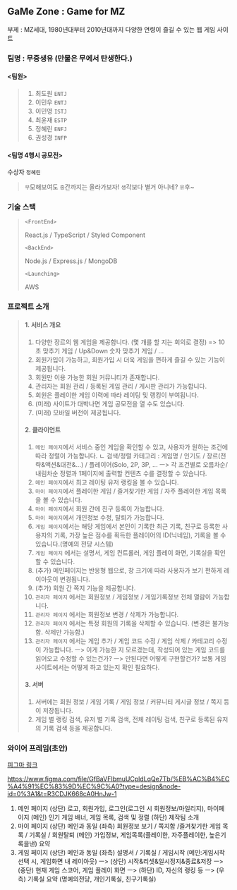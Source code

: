 ## GaMe Zone : Game for MZ

부제 : MZ세대, 1980년대부터 2010년대까지 다양한 연령이 즐길 수 있는 웹 게임 사이트

### 팀명 : 무중생유 (만물은 무에서 탄생한다.)

#### <팀원>

> 1. 최도원 `ENTJ`
> 2. 이민우 `ENTJ`
> 3. 이민영 `ISTJ`
> 4. 최윤재 `ESTP`
> 5. 정혜린 `ENFJ`
> 6. 권성경 `INFP`

#### <팀명 4행시 공모전>

수상자 `정혜린`

> `무`모해보여도
> `중`간까지는 올라가보자!
> `생`각보다 별거 아니네?
> `유`후~

### 기술 스택

> `<FrontEnd>`
>
> React.js / TypeScript / Styled Component
>
> `<BackEnd>`
>
> Node.js / Express.js / MongoDB
>
> `<Launching>`
>
> AWS

### 프로젝트 소개

> #### 1. 서비스 개요
>
> 1. 다양한 장르의 웹 게임을 제공합니다. (몇 개를 할 지는 회의로 결정)
>    => 10초 맞추기 게임 / Up&Down 숫자 맞추기 게임 / ...
> 2. 회원가입이 가능하고, 회원가입 시 더욱 게임을 편하게 즐길 수 있는 기능이 제공됩니다.
> 3. 회원만 이용 가능한 회원 커뮤니티가 존재합니다.
> 4. 관리자는 회원 관리 / 등록된 게임 관리 / 게시판 관리가 가능합니다.
> 5. 회원은 플레이한 게임 이력에 따라 레이팅 및 랭킹이 부여됩니다.
> 6. (미래) 사이트가 대박나면 게임 공모전을 열 수도 있습니다.
> 7. (미래) 모바일 버전이 제공됩니다.
>
> #### 2. 클라이언트
>
> 1. `메인 페이지`에서 서비스 중인 게임을 확인할 수 있고, 사용자가 원하는 조건에 따라 정렬이 가능합니다.
>    ㄴ 검색/정렬 카테고리 : 게임명 / 인기도 / 장르(전략&액션&대전&...) / 플레이어(Solo, 2P, 3P, ...
>    ㅡ> 각 조건별로 오름차순/내림차순 정렬과 1페이지에 출력할 컨텐츠 수를 결정할 수 있습니다.
> 2. `메인 페이지`에서 최고 레이팅 유저 랭킹을 볼 수 있습니다.
> 3. `마이 페이지`에서 플레이한 게임 / 즐겨찾기한 게임 / 자주 플레이한 게임 목록을 볼 수 있습니다.
> 4. `마이 페이지`에서 회원 간에 친구 등록이 가능합니다.
> 5. `마이 페이지`에서 개인정보 수정, 탈퇴가 가능합니다.
> 6. `게임 페이지`에서는 해당 게임에서 본인이 기록한 최근 기록, 친구로 등록한 사용자의 기록, 가장 높은 점수를 획득한 플레이어의 ID(닉네임), 기록을 볼 수 있습니다.(명예의 전당 시스템)
> 7. `게임 페이지` 에서는 설명서, 게임 컨트롤러, 게임 플레이 화면, 기록실을 확인할 수 있습니다.
> 8. (추가) 메인페이지는 반응형 웹으로, 창 크기에 따라 사용자가 보기 편하게 레이아웃이 변경됩니다.
> 9. (추가) 회원 간 쪽지 기능을 제공합니다.
> 10. `관리자 페이지` 에서는 회원정보 / 게임정보 / 게임기록정보 전체 열람이 가능합니다.
> 11. `관리자 페이지` 에서는 회원정보 변경 / 삭제가 가능합니다.
> 12. `관리자 페이지` 에서는 특정 회원의 기록을 삭제할 수 있습니다. (변경은 불가능함. 삭제만 가능함.)
> 13. `관리자 페이지` 에서는 게임 추가 / 게임 코드 수정 / 게임 삭제 / 카테고리 수정이 가능합니다.
>     ㅡ> 이게 가능한 지 모르겠는데, 작성되어 있는 게임 코드를 읽어오고 수정할 수 있는건가?
>     ㅡ> 안된다면 어떻게 구현할건가? 보통 게임 사이트에서는 어떻게 하고 있는지 확인 필요하다.
>
> #### 3. 서버
>
> 1. 서버에는 회원 정보 / 게임 기록 / 게임 정보 / 커뮤니티 게시글 정보 / 쪽지 등이 저장됩니다.
> 2. 게임 별 랭킹 검색, 유저 별 기록 검색, 전체 레이팅 검색, 친구로 등록된 유저의 기록 검색 등을 제공합니다.

### 와이어 프레임(초안)

[피그마 링크](https://www.figma.com/file/GfBaVFIbmuUCpldLqQe7Tb/%EB%AC%B4%EC%A4%91%EC%83%9D%EC%9C%A0?type=design&node-id=0%3A1&t=R3CDJK668cA0HnJw-1)

https://www.figma.com/file/GfBaVFIbmuUCpldLqQe7Tb/%EB%AC%B4%EC%A4%91%EC%83%9D%EC%9C%A0?type=design&node-id=0%3A1&t=R3CDJK668cA0HnJw-1

1. 메인 페이지
   (상단) 로고, 회원가입, 로그인(로그인 시 회원정보/마일리지), 마이페이지
   (메인) 인기 게임 배너, 게임 목록, 검색 및 정렬
   (하단) 제작팀 소개
2. 마이 페이지
   (상단) 메인과 동일
   (좌측) 회원정보 보기 / 쪽지함 /즐겨찾기한 게임 목록 / 기록실 / 회원탈퇴
   (메인) 가입정보, 게임목록(플레이한, 자주플레이한, 높은기록을낸) 요약
3. 게임 페이지
   (상단) 메인과 동일
   (좌측) 설명서 / 기록실 / 게임시작
   (메인:게임시작 선택 시, 게임화면 내 레이아웃)
   ㅡ> (상단) 시작&리셋&일시정지&종료&저장
   ㅡ> (중단) 현재 게임 스코어, 게임 플레이 화면
   ㅡ> (하단) ID, 자신의 랭킹 등
   ㅡ> (우측) 기록실 요약 (명예의전당, 개인기록실, 친구기록실)
